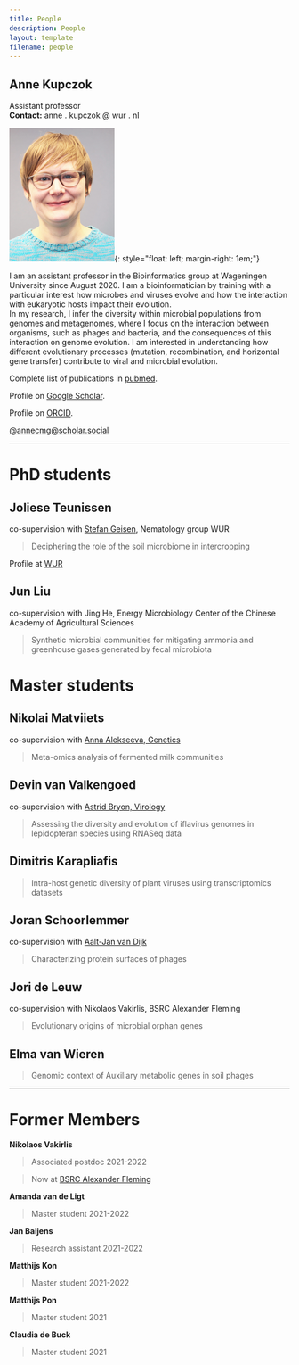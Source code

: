 ```yaml
---
title: People
description: People
layout: template
filename: people
---
```

## Anne Kupczok

Assistant professor  
**Contact:** anne . kupczok @ wur . nl

![Anne <](KEC_small.png){: style="float: left; margin-right: 1em;"}

I am an assistant professor in the Bioinformatics group at Wageningen University since August 2020. I am a bioinformatician by training with a particular interest how microbes and viruses evolve and how the interaction with eukaryotic hosts impact their evolution.  
In my research, I infer the diversity within microbial populations from genomes and metagenomes, where I focus on the interaction between organisms, such as phages and bacteria, and the consequences of this interaction on genome evolution. I am interested in understanding how different evolutionary processes (mutation, recombination, and horizontal gene transfer) contribute to viral and microbial evolution.

Complete list of publications in
[pubmed](https://www.ncbi.nlm.nih.gov/pubmed/?term=Anne+Kupczok).

Profile on [Google Scholar](https://scholar.google.de/citations?user=XEdO4FwAAAAJ&hl=en).

Profile on [ORCID](https://orcid.org/0000-0001-5237-1899).

[@annecmg@scholar.social](https://scholar.social/web/@annecmg)

* * * * *

# PhD students

## Joliese Teunissen

co-supervision with [Stefan Geisen](https://www.wur.nl/en/Persons/Stefan-dr.-SA-Stefan-Geisen.htm), Nematology group WUR

> Deciphering the role of the soil microbiome in intercropping

Profile at [WUR](https://www.wur.nl/nl/Personen/Joliese-JW-Joliese-Teunissen-MSc.htm)

## Jun Liu

co-supervision with Jing He, Energy Microbiology Center of the Chinese Academy of Agricultural Sciences

> Synthetic microbial communities for mitigating ammonia and greenhouse gases generated by fecal microbiota

# Master students

## Nikolai Matviiets

co-supervision with [Anna Alekseeva, Genetics](https://www.wur.nl/nl/Personen/Anna-A-Anna-Alekseeva.htm)

> Meta-omics analysis of fermented milk communities

## Devin van Valkengoed

co-supervision with [Astrid Bryon, Virology](https://www.wur.nl/nl/Personen/Astrid-dr.ir.-AEE-Astrid-Bryon.htm)

> Assessing the diversity and evolution of iflavirus genomes in lepidopteran species using RNASeq data

## Dimitris Karapliafis

> Intra-host genetic diversity of plant viruses using transcriptomics datasets

## Joran Schoorlemmer

co-supervision with [Aalt-Jan van Dijk](https://www.wur.nl/nl/personen/aalt-jan-dr.-adj-aalt-jan-van-dijk.htm)

> Characterizing protein surfaces of phages

## Jori de Leuw

co-supervision with Nikolaos Vakirlis, BSRC Alexander Fleming

> Evolutionary origins of microbial orphan genes

## Elma van Wieren

> Genomic context of Auxiliary metabolic genes in soil phages

* * * * *

# Former Members

**Nikolaos Vakirlis**
> Associated postdoc 2021-2022

> Now at [BSRC Alexander Fleming](https://www.fleming.gr/)

**Amanda van de Ligt**
> Master student 2021-2022

**Jan Baijens**
> Research assistant 2021-2022

**Matthijs Kon**
> Master student 2021-2022

**Matthijs Pon**
> Master student 2021

**Claudia de Buck**
> Master student 2021
